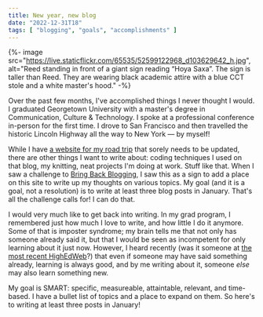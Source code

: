 ```yaml
---
title: New year, new blog
date: "2022-12-31T18"
tags: [ "blogging", "goals", "accomplishments" ]
---
```


{%- image src="https://live.staticflickr.com/65535/52599122968_d103629642_h.jpg", alt="Reed standing in front of a giant sign reading “Hoya Saxa”. The sign is taller than Reed. They are wearing black academic attire with a blue CCT stole and a white master's hood." -%}

Over the past few months, I've accomplished things I never thought I would. I graduated Georgetown University with a master's degree in Communication, Culture & Technology. I spoke at a professional conference in-person for the first time. I drove to San Francisco and then travelled the historic Lincoln Highway all the way to New York &#8212; by myself!

While I have [a website for my road trip](https://www.lincolnhighwayjournal.com/) that sorely needs to be updated, there are other things I want to write about: coding techniques I used on that blog, my knitting, neat projects I'm doing at work. Stuff like that. When I saw a challenge to [Bring Back Blogging](https://bringback.blog/), I saw this as a sign to add a place on this site to write up my thoughts on various topics. My goal (and it is a goal, not a resolution) is to write at least three blog posts in January. That's all the challenge calls for! I can do that.

I would very much like to get back into writing. In my grad program, I remembered just how much I love to write, and how little I do it anymore. Some of that is imposter syndrome; my brain tells me that not only has someone already said it, but that I would be seen as incompetent for only learning about it just now. However, I heard recently (was it someone at [the most recent HighEdWeb](https://events.highedweb.org/heweb22)?) that even if someone may have said something already, learning is always good, and by me writing about it, someone _else_ may also learn something new.

My goal is <abbr>SMART</abbr>: specific, measureable, attaintable, relevant, and time-based. I have a bullet list of topics and a place to expand on them. So here's to writing at least three posts in January!
